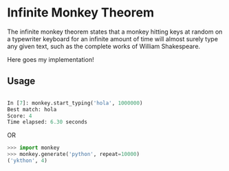 # Infinite Monkey Theorem

The infinite monkey theorem states that a monkey hitting keys at random on a typewriter keyboard for an infinite amount of time will almost surely type any given text, such as the complete works of William Shakespeare.

Here goes my implementation!

## Usage

```python

In [7]: monkey.start_typing('hola', 1000000)
Best match: hola
Score: 4
Time elapsed: 6.30 seconds
```

OR 

```python
>>> import monkey
>>> monkey.generate('python', repeat=10000)
('ykthon', 4)
```
